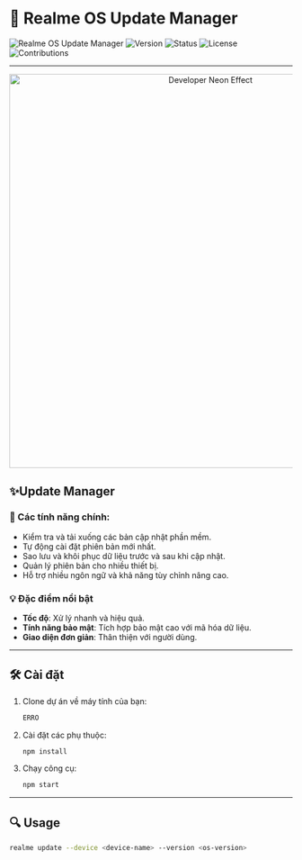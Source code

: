 # 🚀 Realme OS Update Manager

![Realme OS Update Manager](https://img.shields.io/badge/Realme-OS-blue?style=flat-square)
![Version](https://img.shields.io/badge/version-1.0-brightgreen.svg?style=flat-square)
![Status](https://img.shields.io/badge/Status-Active-brightgreen?style=flat-square)
![License](https://img.shields.io/github/license/hostwav/Realme-OS?style=flat-square)
![Contributions](https://img.shields.io/badge/Contributions-Welcome-orange.svg?style=flat-square)

---

<p align="center">
  <img src="https://user-images.githubusercontent.com/xxxxxx/developer-neon.gif" alt="Developer Neon Effect" width="700"/>
</p>

## ✨Update Manager
### 📱 Các tính năng chính:
- Kiểm tra và tải xuống các bản cập nhật phần mềm.
- Tự động cài đặt phiên bản mới nhất.
- Sao lưu và khôi phục dữ liệu trước và sau khi cập nhật.
- Quản lý phiên bản cho nhiều thiết bị.
- Hỗ trợ nhiều ngôn ngữ và khả năng tùy chỉnh nâng cao.

### 💡 Đặc điểm nổi bật
- **Tốc độ**: Xử lý nhanh và hiệu quả.
- **Tính năng bảo mật**: Tích hợp bảo mật cao với mã hóa dữ liệu.
- **Giao diện đơn giản**: Thân thiện với người dùng.

---

## 🛠 Cài đặt

1. Clone dự án về máy tính của bạn:

    ```bash
    ERRO
    ```

2. Cài đặt các phụ thuộc:

    ```bash
    npm install
    ```

3. Chạy công cụ:

    ```bash
    npm start
    ```

---

## 🔍 Usage

```bash
realme update --device <device-name> --version <os-version>
